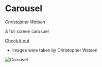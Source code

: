 # Carousel

_Christopher Watson_

A full screen carosuel

[Check it out](http://christopherwatson.co/carousel/)

* Images were taken by Christopher Watson

![Carousel](https://github.com/christopher-watson/carousel-a/blob/master/assets/vid/2018-08-10%2016.10.59.gif?raw=true "Carousel")

